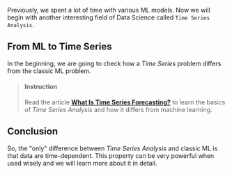 

Previously, we spent a lot of time with various ML models. Now we will begin with another interesting field of Data Science called `Time Series Analysis`.

## From ML to Time Series

In the beginning, we are going to check how a *Time Series* problem differs from the classic ML problem.

> #### Instruction
> Read the article [**What Is Time Series Forecasting?**](https://machinelearningmastery.com/time-series-forecasting/) to learn the basics of *Time Series Analysis* and how it differs from machine learning.


## Conclusion

So, the "only" difference between *Time Series Analysis* and classic ML is that data are time-dependent. This property can be very powerful when used wisely and we will learn more about it in detail.

